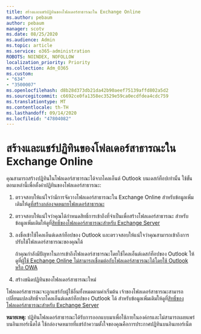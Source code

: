 ```yaml
---
title: สร้างและแชร์ปฏิทินของโฟลเดอร์สาธารณะใน Exchange Online
ms.author: pebaum
author: pebaum
manager: scotv
ms.date: 08/25/2020
ms.audience: Admin
ms.topic: article
ms.service: o365-administration
ROBOTS: NOINDEX, NOFOLLOW
localization_priority: Priority
ms.collection: Adm_O365
ms.custom:
- "634"
- "3500007"
ms.openlocfilehash: d8b28d373db21da42b90aeef75139affd802a5d2
ms.sourcegitcommit: c6692ce0fa1358ec3529e59ca0ecdfdea4cdc759
ms.translationtype: MT
ms.contentlocale: th-TH
ms.lasthandoff: 09/14/2020
ms.locfileid: "47804082"
---
```

# <a name="create-and-share-public-folder-calendars-in-exchange-online"></a>สร้างและแชร์ปฏิทินของโฟลเดอร์สาธารณะใน Exchange Online

คุณสามารถสร้างปฏิทินในโฟลเดอร์สาธารณะได้จากไคลเอ็นต์ Outlook บนเดสก์ท็อปเท่านั้น ใช้ขั้นตอนเหล่านี้เพื่อตั้งค่าปฏิทินของโฟลเดอร์สาธารณะ:

1. ตรวจสอบให้แน่ใจว่ามีการจัดวางโฟลเดอร์สาธารณะใน Exchange Online สำหรับข้อมูลเพิ่มเติมให้ดู[ที่สร้างกล่องจดหมายโฟลเดอร์สาธารณะ](https://docs.microsoft.com/exchange/collaboration-exo/public-folders/create-public-folder-mailbox) 

2. ตรวจสอบให้แน่ใจว่าคุณได้กำหนดสิทธิ์การเข้าถึงที่จำเป็นเพื่อสร้างโฟลเดอร์สาธารณะ สำหรับข้อมูลเพิ่มเติมให้ดูที่[สิทธิ์ของโฟลเดอร์สาธารณะสำหรับ Exchange Server](https://support.microsoft.com/help/2573274/public-folder-permissions-for-exchange-server) 
  
3. ลงชื่อเข้าใช้ไคลเอ็นต์เดสก์ท็อปของ Outlook และตรวจสอบให้แน่ใจว่าคุณสามารถเข้าถึงการปรับใช้โฟลเดอร์สาธารณะของคุณได้

    ถ้าคุณกำลังมีปัญหาในการเข้าถึงโฟลเดอร์สาธารณะโดยใช้ไคลเอ็นต์เดสก์ท็อปของ Outlook ให้ดูที่[ผู้ใช้ Exchange Online ไม่สามารถเชื่อมต่อกับโฟลเดอร์สาธารณะได้โดยใช้ Outlook หรือ OWA](https://aka.ms/pfcte)

4. สร้างชนิดปฏิทินของโฟลเดอร์สาธารณะใหม่

โฟลเดอร์สาธารณะจะถูกแชร์กับผู้ใช้อื่นทั้งหมดตามค่าเริ่มต้น เจ้าของโฟลเดอร์สาธารณะสามารถเปลี่ยนแปลงสิทธิ์จากไคลเอ็นต์เดสก์ท็อปของ Outlook ได้ สำหรับข้อมูลเพิ่มเติมให้ดูที่[สิทธิ์ของโฟลเดอร์สาธารณะสำหรับ Exchange Server](https://support.microsoft.com/help/2573274/public-folder-permissions-for-exchange-server)

**หมายเหตุ:** ปฏิทินโฟลเดอร์สาธารณะได้รับการออกแบบมาเพื่อใช้ภายในองค์กรและไม่สามารถเผยแพร่บนอินเทอร์เน็ตได้ ใช้กล่องจดหมายที่แชร์ถ้าความตั้งใจของคุณคือการประกาศปฏิทินบนอินเทอร์เน็ต